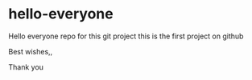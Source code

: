 # hello-everyone
Hello everyone repo for this git project
this is the first project on github



Best wishes,,

Thank you 


